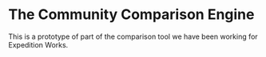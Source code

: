 # The Community Comparison Engine

This is a prototype of part of the comparison tool we have been working for Expedition Works.
